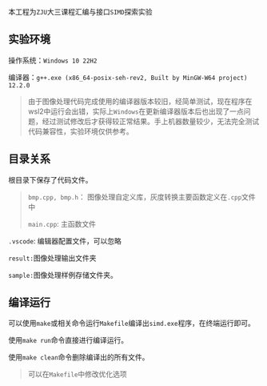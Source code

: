 本工程为`ZJU`大三课程汇编与接口`SIMD`探索实验

## 实验环境

操作系统：`Windows 10 22H2`

编译器：`g++.exe (x86_64-posix-seh-rev2, Built by MinGW-W64 project) 12.2.0`

> 由于图像处理代码完成使用的编译器版本较旧，经简单测试，现在程序在wsl2中运行会出错，实际上`Windows`在更新编译器版本后也出现了一点问题，经过测试修改后才获得较正常结果。手上机器数量较少，无法完全测试代码兼容性，实验环境仅供参考。



## 目录关系

根目录下保存了代码文件。

>`bmp.cpp, bmp.h`： 图像处理自定义库，灰度转换主要函数定义在`.cpp`文件中
>
>`main.cpp`: 主函数文件

`.vscode`: 编辑器配置文件，可以忽略

`result:`图像处理输出文件夹

`sample:`图像处理样例存储文件夹。



## 编译运行

可以使用`make`或相关命令运行`Makefile`编译出`simd.exe`程序，在终端运行即可。

使用`make run`命令直接进行编译运行。

使用`make clean`命令删除编译出的所有文件。

> 可以在`Makefile`中修改优化选项
